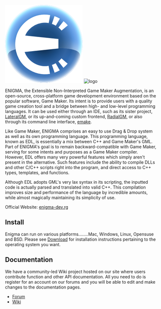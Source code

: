 ![enigma-dev-logo](https://github.com/hpgDesigns/hpgDesigns/blob/main/Assets/wiki_pics/logo.png)
![logo](https://user-images.githubusercontent.com/75296992/139542170-cdda2b21-2b60-4820-afe6-0ff11e8ae29b.png)

ENIGMA, the Extensible Non-Interpreted Game Maker Augmentation, is an open-source, cross-platform game development environment based on the popular software, Game Maker. Its intent is to provide users with a quality game creation tool and a bridge between high- and low-level programming languages. It can be used either through an IDE, such as its sister project, [LateralGM](https://github.com/IsmAvatar/LateralGM), or its up-and-coming custom frontend, [RadialGM](https://github.com/enigma-dev/RadialGM), or also through its command line interface, [emake](CommandLine/emake).

Like Game Maker, ENIGMA comprises an easy to use Drag & Drop system as well as its own programming language. This programming language, known as EDL, is essentially a mix between C++ and Game Maker's GML. Part of ENIGMA's goal is to remain backward-compatible with Game Maker, serving for some intents and purposes as a Game Maker compiler. However, EDL offers many very powerful features which simply aren't present in the alternative. Such features include the ability to compile DLLs and other C/C++ scripts right into the program, and direct access to C++ types, templates, and functions.

Although EDL adopts GML's very lax syntax in its scripting, the inputted code is actually parsed and translated into valid C++. This compilation improves size and performance of the language by incredible amounts, while almost magically maintaining its simplicity of use.

Official Website: [enigma-dev.rg](https://enigma-dev.org)


## Install
Enigma can run on various platforms........Mac, Windows, Linux, Opensuse and BSD.
Please see [Download](https://enigma-dev.org/download.htm) for installation instructions pertaining to the operating system you want.

## Documentation
We have a community-led Wiki project hosted on our site where users contribute function and other API documentation. All you need to do is register for an account on our forums and you will be able to edit and make changes to the documentation pages.
* [Forum](https://enigma-dev.org/forums/)
* [Wiki](https://enigma-dev.org/docs/Wiki/Main_Page)

